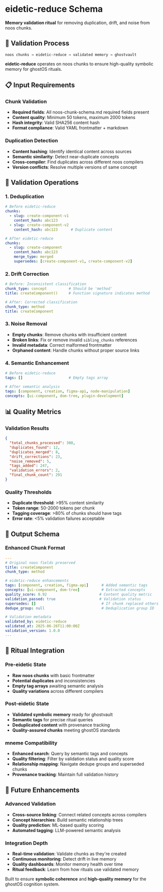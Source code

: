 # eidetic-reduce Schema

**Memory validation ritual** for removing duplication, drift, and noise from noos chunks.

## 🧼 Validation Process

```
noos chunks → eidetic-reduce → validated memory → ghostvault
```

**eidetic-reduce** operates on noos chunks to ensure high-quality symbolic memory for ghostOS rituals.

## 📋 Input Requirements

### Chunk Validation
- **Required fields**: All noos-chunk-schema.md required fields present
- **Content quality**: Minimum 50 tokens, maximum 2000 tokens
- **Hash integrity**: Valid SHA256 content hash
- **Format compliance**: Valid YAML frontmatter + markdown

### Duplication Detection
- **Content hashing**: Identify identical content across sources
- **Semantic similarity**: Detect near-duplicate concepts
- **Cross-compiler**: Find duplicates across different noos compilers
- **Version conflicts**: Resolve multiple versions of same concept

## 🎯 Validation Operations

### 1. Deduplication
```yaml
# Before eidetic-reduce
chunks:
  - slug: create-component-v1
    content_hash: abc123
  - slug: create-component-v2  
    content_hash: abc123      # Duplicate content

# After eidetic-reduce
chunks:
  - slug: create-component
    content_hash: abc123
    merge_type: merged
    supersedes: [create-component-v1, create-component-v2]
```

### 2. Drift Correction
```yaml
# Before: Inconsistent classification
chunk_type: concept          # Should be 'method'
title: createComponent()     # Function signature indicates method

# After: Corrected classification  
chunk_type: method
title: createComponent
```

### 3. Noise Removal
- **Empty chunks**: Remove chunks with insufficient content
- **Broken links**: Fix or remove invalid `sibling_chunks` references
- **Invalid metadata**: Correct malformed frontmatter
- **Orphaned content**: Handle chunks without proper source links

### 4. Semantic Enhancement
```yaml
# Before eidetic-reduce
tags: []                     # Empty tags array

# After semantic analysis
tags: [component, creation, figma-api, node-manipulation]
concepts: [ui-component, dom-tree, plugin-development]
```

## 📊 Quality Metrics

### Validation Results
```json
{
  "total_chunks_processed": 308,
  "duplicates_found": 12,
  "duplicates_merged": 8,
  "drift_corrections": 23,
  "noise_removed": 5,
  "tags_added": 247,
  "validation_errors": 2,
  "final_chunk_count": 291
}
```

### Quality Thresholds
- **Duplicate threshold**: >95% content similarity
- **Token range**: 50-2000 tokens per chunk
- **Tagging coverage**: >80% of chunks should have tags
- **Error rate**: <5% validation failures acceptable

## 🔄 Output Schema

### Enhanced Chunk Format
```yaml
---
# Original noos fields preserved
title: createComponent
chunk_type: method

# eidetic-reduce enhancements
tags: [component, creation, figma-api]      # Added semantic tags
concepts: [ui-component, dom-tree]          # Extracted concepts
quality_score: 0.92                        # Content quality metric
validation_passed: true                    # Validation status
supersedes: []                              # If chunk replaced others
dedupe_group: null                          # Deduplication group ID

# Validation metadata
validated_by: eidetic-reduce
validated_at: 2025-06-26T11:00:00Z
validation_version: 1.0.0
---
```

## 🎯 Ritual Integration

### Pre-eidetic State
- **Raw noos chunks** with basic frontmatter
- **Potential duplicates** and inconsistencies
- **Empty tag arrays** awaiting semantic analysis
- **Quality variations** across different compilers

### Post-eidetic State
- **Validated symbolic memory** ready for ghostvault
- **Semantic tags** for precise ritual queries
- **Deduplicated content** with provenance tracking
- **Quality-assured chunks** meeting ghostOS standards

### mneme Compatibility
- **Enhanced search**: Query by semantic tags and concepts
- **Quality filtering**: Filter by validation status and quality score
- **Relationship mapping**: Navigate dedupe groups and superseded chunks
- **Provenance tracking**: Maintain full validation history

## 🚀 Future Enhancements

### Advanced Validation
- **Cross-source linking**: Connect related concepts across compilers
- **Concept hierarchies**: Build semantic relationship trees
- **Quality prediction**: ML-based quality scoring
- **Automated tagging**: LLM-powered semantic analysis

### Integration Depth
- **Real-time validation**: Validate chunks as they're created
- **Continuous monitoring**: Detect drift in live memory
- **Quality dashboards**: Monitor memory health over time
- **Ritual feedback**: Learn from how rituals use validated memory

Built to ensure **symbolic coherence** and **high-quality memory** for the ghostOS cognition system.